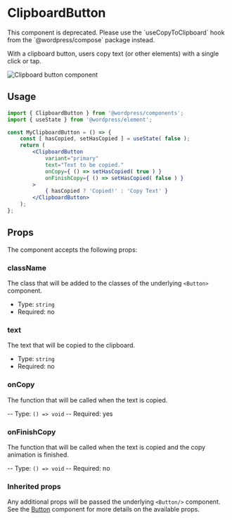 # ClipboardButton

<div class="callout callout-alert">
This component is deprecated. Please use the `useCopyToClipboard` hook from the `@wordpress/compose` package instead.
</div>

With a clipboard button, users copy text (or other elements) with a single click or tap.

![Clipboard button component](https://wordpress.org/gutenberg/files/2019/07/clipboard-button-2-1.png)

## Usage

```jsx
import { ClipboardButton } from '@wordpress/components';
import { useState } from '@wordpress/element';

const MyClipboardButton = () => {
	const [ hasCopied, setHasCopied ] = useState( false );
	return (
		<ClipboardButton
			variant="primary"
			text="Text to be copied."
			onCopy={ () => setHasCopied( true ) }
			onFinishCopy={ () => setHasCopied( false ) }
		>
			{ hasCopied ? 'Copied!' : 'Copy Text' }
		</ClipboardButton>
	);
};
```

## Props

The component accepts the following props:

### className

The class that will be added to the classes of the underlying `<Button>` component.

- Type: `string`
- Required: no

### text

The text that will be copied to the clipboard.

- Type: `string`
- Required: no

### onCopy

The function that will be called when the text is copied.

-- Type: `() => void`
-- Required: yes

### onFinishCopy

The function that will be called when the text is copied and the copy animation is finished.

-- Type: `() => void`
-- Required: no

### Inherited props

Any additional props will be passed the underlying `<Button/>` component. See the [Button](/packages/components/src/button/README.md#props) component for more details on the available props.
